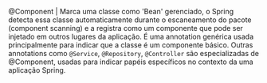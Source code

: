 @Component | Marca uma classe como 'Bean' gerenciado, o Spring detecta essa classe automaticamente durante o 
escaneamento do pacote (component scanning) e a registra como um componente que pode ser injetado em outros lugares
da aplicação. É uma annotation genérica usada principalmente para indicar que a classe é um componente básico.
Outras annotations como `@Service`, `@Repository`, `@Controller` são especializadas de @Component, usadas para indicar
papéis específicos no contexto da uma aplicação Spring.